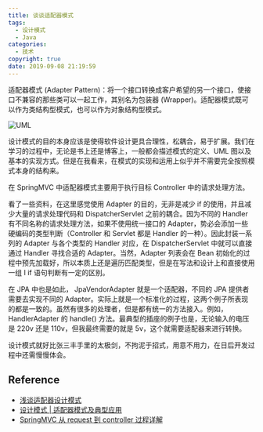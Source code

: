 ```yaml
---
title: 谈谈适配器模式
tags:
  - 设计模式
  - Java
categories:
  - 技术
copyright: true
date: 2019-09-08 21:19:59
---
```


适配器模式 (Adapter Pattern)：将一个接口转换成客户希望的另一个接口，使接口不兼容的那些类可以一起工作，其别名为包装器 (Wrapper)。适配器模式既可以作为类结构型模式，也可以作为对象结构型模式。

<!-- more -->

![UML](adapter.png)

设计模式的目的本身应该是使得软件设计更具合理性，松耦合，易于扩展。我们在学习的过程中，无论是书上还是博客上，一般都会描述模式的定义、UML 图以及基本的实现方式。但是在我看来，在模式的实现和运用上似乎并不需要完全按照模式本身的结构来。

在 SpringMVC 中适配器模式主要用于执行目标 Controller 中的请求处理方法。

看了一些资料，在这里感觉使用 Adapter 的目的，无非是减少 if 的使用，并且减少大量的请求处理代码和 DispatcherServlet 之前的耦合。因为不同的 Handler 有不同名称的请求处理方法，如果不使用统一接口的 Adapter，势必会添加一些硬编码的类型判断（Controller 和 Servlet 都是 Handler 的一种）。因此封装一系列的 Adapter 与各个类型的 Handler 对应，在 DispatcherServlet 中就可以直接通过 Handler 寻找合适的 Adapter。当然，Adapter 列表会在 Bean 初始化的过程中预先加载好，所以本质上还是遍历匹配类型，但是在写法和设计上和直接使用一组 I if 语句判断有一定的区别。

在 JPA 中也是如此， JpaVendorAdapter 就是一个适配器，不同的 JPA 提供者需要去实现不同的 Adapter。实际上就是一个标准化的过程，这两个例子所表现的都是一致的。虽然有很多的处理者，但是都有统一的方法接入。例如，HandlerAdapter 的 handle() 方法。最典型的插座的例子也是，无论输入的电压是 220v 还是 110v，但我最终需要的就是 5v，这个就需要适配器来进行转换。

设计模式就好比张三丰手里的太极剑，不拘泥于招式，用意不用力，在日后开发过程中还需慢慢体会。

## Reference

- [浅谈适配器设计模式](https://zhuanlan.zhihu.com/p/56518978)
- [设计模式 | 适配器模式及典型应用](https://blog.csdn.net/wwwdc1012/article/details/82780560)
- [SpringMVC 从 request 到 controller 过程详解](https://blog.csdn.net/zgzczzw/article/details/53926635)

